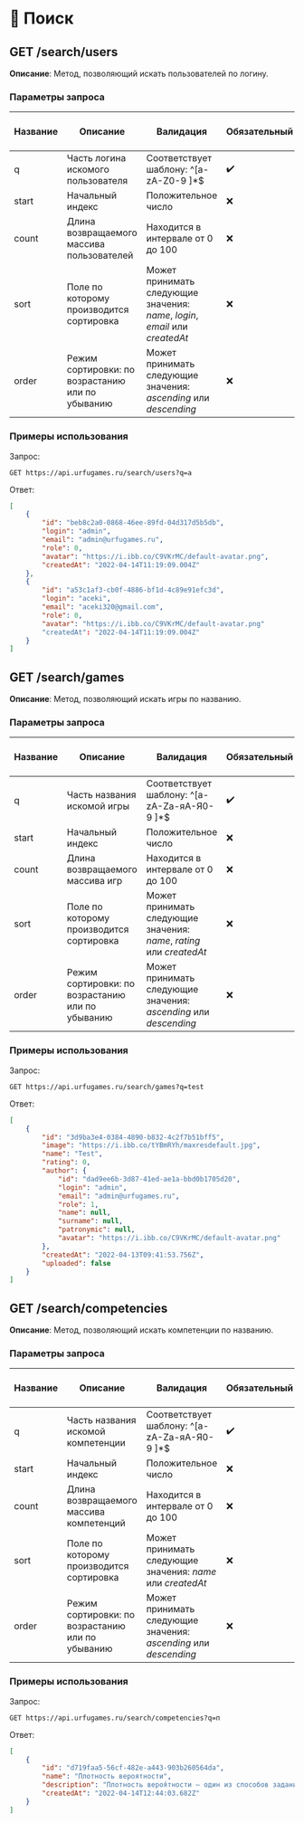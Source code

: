 # 🔎 Поиск

## GET /search/users

**Описание**: Метод, позволяющий искать пользователей по логину.

### Параметры запроса

Название|Описание|Валидация|Обязательный|Значение по умолчанию
-|-|-|-|-
q|Часть логина искомого пользователя|Соответствует шаблону: ^[a-zA-Z0-9 ]\*$|✔️|—
start|Начальный индекс|Положительное число|❌|0
count|Длина возвращаемого массива пользователей|Находится в интервале от 0 до 100|❌|10
sort|Поле по которому производится сортировка|Может принимать следующие значения: *name*, *login*, *email* или *createdAt*|❌|*createdAt*
order|Режим сортировки: по возрастанию или по убыванию|Может принимать следующие значения: *ascending* или *descending*|❌|*ascending*

### Примеры использования

Запрос:
```url
GET https://api.urfugames.ru/search/users?q=a
```

Ответ:
```json
[
    {
        "id": "beb8c2a0-0868-46ee-89fd-04d317d5b5db",
        "login": "admin",
        "email": "admin@urfugames.ru",
        "role": 0,
        "avatar": "https://i.ibb.co/C9VKrMC/default-avatar.png",
        "createdAt": "2022-04-14T11:19:09.004Z"
    },
    {
        "id": "a53c1af3-cb0f-4886-bf1d-4c89e91efc3d",
        "login": "aceki",
        "email": "aceki320@gmail.com",
        "role": 0,
        "avatar": "https://i.ibb.co/C9VKrMC/default-avatar.png"
        "createdAt": "2022-04-14T11:19:09.004Z"
    }
]
```

## GET /search/games

**Описание**: Метод, позволяющий искать игры по названию.

### Параметры запроса

Название|Описание|Валидация|Обязательный|Значение по умолчанию
-|-|-|-|-
q|Часть названия искомой игры|Соответствует шаблону: ^[a-zA-Zа-яА-Я0-9 ]\*$|✔️|—
start|Начальный индекс|Положительное число|❌|0
count|Длина возвращаемого массива игр|Находится в интервале от 0 до 100|❌|10
sort|Поле по которому производится сортировка|Может принимать следующие значения: *name*, *rating* или *createdAt*|❌|*createdAt*
order|Режим сортировки: по возрастанию или по убыванию|Может принимать следующие значения: *ascending* или *descending*|❌|*ascending*

### Примеры использования

Запрос:
```url
GET https://api.urfugames.ru/search/games?q=test
```

Ответ:
```json
[
    {
        "id": "3d9ba3e4-0384-4890-b832-4c2f7b51bff5",
        "image": "https://i.ibb.co/tYBmRYh/maxresdefault.jpg",
        "name": "Test",
        "rating": 0,
        "author": {
            "id": "dad9ee6b-3d87-41ed-ae1a-bbd0b1705d20",
            "login": "admin",
            "email": "admin@urfugames.ru",
            "role": 1,
            "name": null,
            "surname": null,
            "patronymic": null,
            "avatar": "https://i.ibb.co/C9VKrMC/default-avatar.png"
        },
        "createdAt": "2022-04-13T09:41:53.756Z",
        "uploaded": false
    }
]
```

## GET /search/competencies

**Описание**: Метод, позволяющий искать компетенции по названию.

### Параметры запроса

Название|Описание|Валидация|Обязательный|Значение по умолчанию
-|-|-|-|-
q|Часть названия искомой компетенции|Соответствует шаблону: ^[a-zA-Zа-яА-Я0-9 ]\*$|✔️|—
start|Начальный индекс|Положительное число|❌|0
count|Длина возвращаемого массива компетенций|Находится в интервале от 0 до 100|❌|10
sort|Поле по которому производится сортировка|Может принимать следующие значения: *name* или *createdAt*|❌|*createdAt*
order|Режим сортировки: по возрастанию или по убыванию|Может принимать следующие значения: *ascending* или *descending*|❌|*ascending*

### Примеры использования

Запрос:
```url
GET https://api.urfugames.ru/search/competencies?q=п
```

Ответ:
```json
[
    {
        "id": "d719faa5-56cf-482e-a443-903b260564da",
        "name": "Плотность вероятности",
        "description": "Плотность вероя́тности — один из способов задания распределения случайной величины.",
        "createdAt": "2022-04-14T12:44:03.682Z"
    }
]
```



